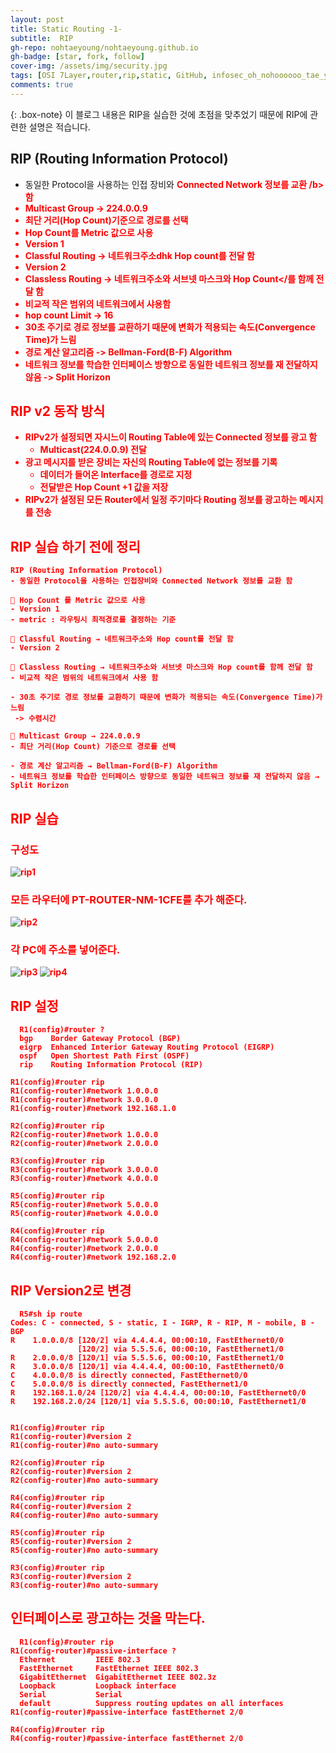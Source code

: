 ```yaml
---
layout: post
title: Static Routing -1-
subtitle:  RIP
gh-repo: nohtaeyoung/nohtaeyoung.github.io
gh-badge: [star, fork, follow]
cover-img: /assets/img/security.jpg
tags: [OSI 7Layer,router,rip,static, GitHub, infosec_oh_nohoooooo_tae_young, taeyoung noh]
comments: true
---
```


{: .box-note}
이 블로그 내용은 RIP을 실습한 것에 초점을 맞추었기 때문에 RIP에 관련한 설명은 적습니다.


## RIP (Routing Information Protocol)
 - 동일한 Protocol을 사용하는 인접 장비와 <b style="color:red"> Connected Network 정보를 교환 /b> 함
  - Multicast Group -> 224.0.0.9
 - <b style="color:red">최단 거리(Hop Count)기준으로 경로를 선택</b>
  - Hop Count를 Metric 값으로 사용
 - Version 1
  - Classful Routing -> <b>네트워크주소</b>dhk <b>Hop count</b>를 전달 함
 - Version 2
  - Classless Routing -> <b>네트워크주소</b>와 <b>서브넷 마스크</b>와 <b>Hop Count</를 함께 전달 함
 - 비교적 작은 범위의 네트워크에서 샤용함
  -  <b style="color:red">hop count Limit -> 16</b>
 - 30초 주기로 경로 정보를 교환하기 때문에 변화가 적용되는 속도(Convergence Time)가 느림
 - 경로 계산 알고리즘 -> Bellman-Ford(B-F) Algorithm
 - 네트워크 정보를 학습한 인터페이스 방향으로 동일한 네트워크 정보를 재 전달하지 않음 -> Split Horizon
  
## RIP v2 동작 방식
- RIPv2가 설정되면 자시느이 Routing Table에 있는 Connected 정보를 광고 함
  - Multicast(224.0.0.9) 전달
- 광고 메시지를 받은 장비는 자신의 Routing Table에 없는 정보를 기록
  - 데이터가 들어온 Interface를 경로로 지정
  - 전달받은 Hop Count +1 값을 저장
- RIPv2가 설정된 모든 Router에서 일정 주기마다 Routing 정보를 광고하는 메시지를 전송

  
## RIP 실습 하기 전에 정리

~~~
RIP (Routing Information Protocol)
- 동일한 Protocol을 사용하는 인접장비와 Connected Network 정보를 교환 함

 Hop Count 를 Metric 값으로 사용
- Version 1
- metric : 라우팅시 최적경로를 결정하는 기준 

 Classful Routing → 네트워크주소와 Hop count를 전달 함
- Version 2

 Classless Routing → 네트워크주소와 서브넷 마스크와 Hop count를 함께 전달 함
- 비교적 작은 범위의 네트워크에서 사용 함

- 30초 주기로 경로 정보를 교환하기 때문에 변화가 적용되는 속도(Convergence Time)가 느림
 -> 수렴시간 

 Multicast Group → 224.0.0.9
- 최단 거리(Hop Count) 기준으로 경로를 선택

- 경로 계산 알고리즘 → Bellman-Ford(B-F) Algorithm
- 네트워크 정보를 학습한 인터페이스 방향으로 동일한 네트워크 정보를 재 전달하지 않음 → Split Horizon
~~~
## RIP 실습
  <h3>구성도</h3>
  
  ![rip1](../assets/img/rip1.png)
  
### 모든 라우터에 PT-ROUTER-NM-1CFE를 추가 해준다.
  
  ![rip2](../assets/img/rip2.png)
  
### 각 PC에 주소를 넣어준다.
  
   ![rip3](../assets/img/rip3.png)
   ![rip4](../assets/img/rip4.png)
  
## RIP 설정  
  
```
  R1(config)#router ?
  bgp    Border Gateway Protocol (BGP)
  eigrp  Enhanced Interior Gateway Routing Protocol (EIGRP)
  ospf   Open Shortest Path First (OSPF)
  rip    Routing Information Protocol (RIP)

R1(config)#router rip
R1(config-router)#network 1.0.0.0
R1(config-router)#network 3.0.0.0
R1(config-router)#network 192.168.1.0

R2(config)#router rip 
R2(config-router)#network 1.0.0.0
R2(config-router)#network 2.0.0.0

R3(config)#router rip 
R3(config-router)#network 3.0.0.0
R3(config-router)#network 4.0.0.0

R5(config)#router rip 
R5(config-router)#network 5.0.0.0
R5(config-router)#network 4.0.0.0

R4(config)#router rip 
R4(config-router)#network 5.0.0.0
R4(config-router)#network 2.0.0.0
R4(config-router)#network 192.168.2.0
```

## RIP Version2로 변경
```
  R5#sh ip route 
Codes: C - connected, S - static, I - IGRP, R - RIP, M - mobile, B - BGP
R    1.0.0.0/8 [120/2] via 4.4.4.4, 00:00:10, FastEthernet0/0
               [120/2] via 5.5.5.6, 00:00:10, FastEthernet1/0
R    2.0.0.0/8 [120/1] via 5.5.5.6, 00:00:10, FastEthernet1/0
R    3.0.0.0/8 [120/1] via 4.4.4.4, 00:00:10, FastEthernet0/0
C    4.0.0.0/8 is directly connected, FastEthernet0/0
C    5.0.0.0/8 is directly connected, FastEthernet1/0
R    192.168.1.0/24 [120/2] via 4.4.4.4, 00:00:10, FastEthernet0/0
R    192.168.2.0/24 [120/1] via 5.5.5.6, 00:00:10, FastEthernet1/0

  
R1(config)#router rip 
R1(config-router)#version 2
R1(config-router)#no auto-summary

R2(config)#router rip 
R2(config-router)#version 2
R2(config-router)#no auto-summary

R4(config)#router rip 
R4(config-router)#version 2
R4(config-router)#no auto-summary

R5(config)#router rip 
R5(config-router)#version 2
R5(config-router)#no auto-summary

R3(config)#router rip
R3(config-router)#version 2
R3(config-router)#no auto-summary
```  
  
## 인터페이스로 광고하는 것을 막는다.
```
  R1(config)#router rip
R1(config-router)#passive-interface ?
  Ethernet         IEEE 802.3
  FastEthernet     FastEthernet IEEE 802.3
  GigabitEthernet  GigabitEthernet IEEE 802.3z
  Loopback         Loopback interface
  Serial           Serial
  default          Suppress routing updates on all interfaces
R1(config-router)#passive-interface fastEthernet 2/0

R4(config)#router rip 
R4(config-router)#passive-interface fastEthernet 2/0

```
  


